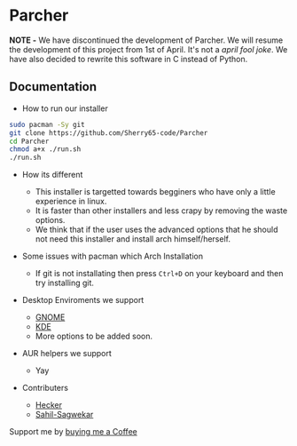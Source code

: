 # Parcher

**NOTE -** We have discontinued the development of Parcher. We will resume the development of this project from 1st of April. It's not a _april fool joke_. We have also decided to rewrite this software in C instead of Python.

## Documentation

- How to run our installer

```bash
sudo pacman -Sy git
git clone https://github.com/Sherry65-code/Parcher
cd Parcher
chmod a+x ./run.sh
./run.sh
```
- How its different
  - This installer is targetted towards begginers who have only a little experience in linux.
  - It is faster than other installers and less crapy by removing the waste options.
  - We think that if the user uses the advanced options that he should not need this installer and install arch himself/herself.
  
- Some issues with pacman which Arch Installation
  - If git is not installating then press `Ctrl+D` on your keyboard and then try installing git.
- Desktop Enviroments we support
  - [GNOME](https://gnome.org)
  - [KDE](https://kde.org)
  - More options to be added soon.
  
- AUR helpers we support
  - Yay

- Contributers
  - [Hecker](https://github.com/Sherry65-code)
  - [Sahil-Sagwekar](https://github.com/sahil-sagwekar2652)

Support me by [buying me a Coffee](https://www.buymeacoffee.com/heckerH)

